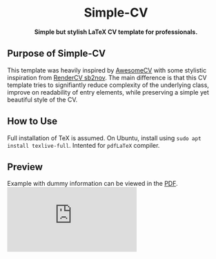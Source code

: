 <h1 align="center">
    Simple-CV
</h1>
<p align="center">
    <b>Simple but stylish LaTeX CV template for professionals.</b>
</p>

## Purpose of Simple-CV
This template was heavily inspired by [AwesomeCV](https://https://github.com/posquit0/Awesome-CV/tree/master) with some stylistic inspiration from [RenderCV sb2nov](https://www.overleaf.com/latex/templates/rendercv-sb2nov-theme/gdspgtsnfncm). The main difference is that this CV template tries to signifiantly reduce complexity of the underlying class, improve on readability of entry elements, while preserving a simple yet beautiful style of the CV.

## How to Use
Full installation of TeX is assumed. On Ubuntu, install using `sudo apt install texlive-full`. Intented for `pdfLaTeX` compiler.

## Preview
Example with dummy information can be viewed in the [PDF](https://github.com/matuscvengros/simple-cv/blob/main/public/cv.pdf).
![PDF](https://github.com/matuscvengros/simple-cv/blob/main/public/cv.pdf)